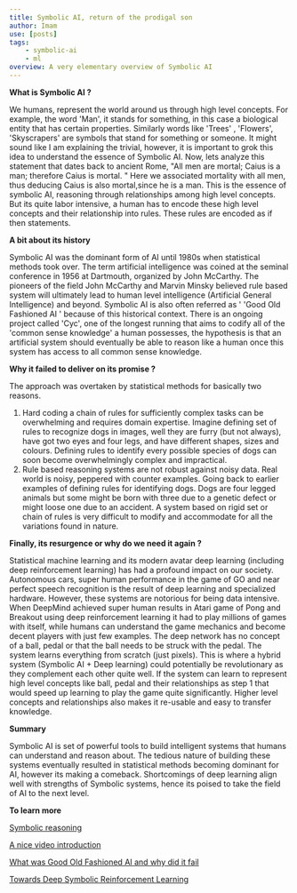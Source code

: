 ```yaml
---
title: Symbolic AI, return of the prodigal son
author: Imam
use: [posts]
tags:
    - symbolic-ai
    - ml
overview: A very elementary overview of Symbolic AI
---
```


**What is Symbolic AI ?** 

We humans, represent the world around us through high level concepts. For example, the word 'Man', it stands for something, in this case a biological entity that has certain properties.  Similarly words like 'Trees' , 'Flowers', 'Skyscrapers' are symbols that stand for something or someone. It might sound like I am explaining the trivial, however, it is important to grok this idea to understand the essence of Symbolic AI. Now, lets analyze this statement that dates back to ancient Rome, "All men are mortal;  Caius is a man; therefore Caius is mortal. " Here we associated mortality with all men, thus deducing Caius is also mortal,since he is a man. This is the essence of symbolic AI, reasoning through relationships among high level concepts. But its quite labor intensive, a human has to encode these high level concepts and their relationship into rules. These rules are encoded as if then statements.

**A bit about its history** 

Symbolic AI was the dominant form of AI until 1980s when statistical methods took over. The term artificial intelligence was coined at the seminal conference in 1956 at Dartmouth, organized by John McCarthy. The pioneers of the field John McCarthy and Marvin Minsky believed rule based system will ultimately lead to human level intelligence (Artificial General Intelligence) and beyond.  Symbolic AI is also often referred as ' 'Good Old Fashioned AI ' because of this historical context. There is an ongoing project called 'Cyc', one of the longest running that aims to codify all of the 'common sense knowledge' a human possesses, the hypothesis is that an artificial system should eventually be able to reason like a human once this system has access to all common sense knowledge. 

**Why it failed to deliver on its promise ?**

The approach was overtaken by statistical methods for basically two reasons.

1. Hard coding a chain of rules for sufficiently complex tasks can be overwhelming and requires domain expertise.  Imagine defining set of rules to recognize dogs in images, well they are furry (but not always), have got two eyes and four legs, and have different shapes, sizes and colours. Defining rules to identify every possible species of dogs can soon become overwhelmingly complex and impractical.
2. Rule based reasoning systems are not robust against noisy data. Real world is noisy, peppered with counter examples. Going back to earlier examples of defining rules for identifying dogs. Dogs are four legged animals but some might be born with three due to a genetic defect or might loose one due to an accident. A system based on rigid set or chain of rules is very difficult to modify and accommodate for all the variations found in nature. 

**Finally, its resurgence or why do we need it again ?**

Statistical machine learning and its modern avatar deep learning (including deep reinforcement learning) has had a profound impact on our society. Autonomous cars, super human performance in the game of GO and near perfect speech recognition is the result of deep learning and specialized hardware. However, these systems are notorious for being data intensive. When DeepMind achieved super human results in Atari game of Pong and Breakout using deep reinforcement learning it had to play millions of games with itself, while humans can understand the game mechanics and become decent players with just few examples. The deep network has no concept of a ball, pedal or that the ball needs to be struck with the pedal. The system learns everything from scratch (just pixels). This is where a hybrid system (Symbolic AI + Deep learning) could potentially be revolutionary as they complement each other quite well. If the system can learn to represent high level concepts like ball, pedal and their relationships as step 1 that would speed up learning to play the game quite significantly. Higher level concepts and relationships also makes it re-usable and easy to transfer knowledge.

**Summary**

Symbolic AI is set of powerful tools to build intelligent systems that humans can understand and reason about. The tedious nature of building these systems eventually resulted in statistical methods becoming dominant for AI, however its making a comeback. Shortcomings of deep learning align well with strengths of Symbolic systems, hence its poised to take the field of AI to the next level.

**To learn more**

[Symbolic reasoning](https://skymind.ai/wiki/symbolic-reasoning)

[A nice video introduction](https://www.youtube.com/watch?v=iiMCOIGWcok)

[What was Good Old Fashioned AI and why did it fail](https://www.reddit.com/r/artificial/comments/ziw60/what_was_gofai_and_why_did_it_fail/c6531lf/)

[Towards Deep Symbolic Reinforcement Learning](https://arxiv.org/pdf/1609.05518.pdf)



